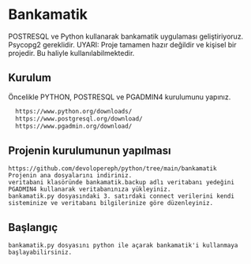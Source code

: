 # Bankamatik

POSTRESQL ve Python kullanarak bankamatik uygulaması geliştiriyoruz.
Psycopg2 gereklidir.
UYARI: Proje tamamen hazır değildir ve kişisel bir projedir. Bu haliyle kullanılabilmektedir.
## Kurulum

Öncelikle PYTHON, POSTRESQL ve PGADMIN4 kurulumunu yapınız.

```bash
  https://www.python.org/downloads/
  https://www.postgresql.org/download/
  https://www.pgadmin.org/download/
```

## Projenin kurulumunun yapılması
```
https://github.com/devolopereph/python/tree/main/bankamatik
Projenin ana dosyalarını indiriniz.
veritabani klasöründe bankamatik.backup adlı veritabanı yedeğini PGADMIN4 kullanarak veritabanınıza yükleyiniz.
bankamatik.py dosyasındaki 3. satırdaki connect verilerini kendi sisteminize ve veritabanı bilgilerinize göre düzenleyiniz.
```
## Başlangıç
```
bankamatik.py dosyasını python ile açarak bankamatik'i kullanmaya başlayabilirsiniz.
